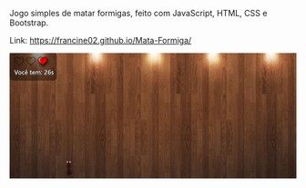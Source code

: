 Jogo simples de matar formigas, feito com JavaScript, HTML, CSS e Bootstrap.

Link: https://francine02.github.io/Mata-Formiga/

<img src= "./img/print.png">
